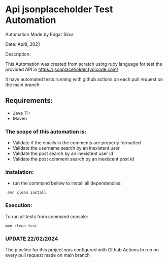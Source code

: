 # Api jsonplaceholder Test Automation
Automation Made by Edgar Silva

Date: April, 2021

Description:

This Automation was created from scratch using ruby language for test the provided APÌ in  https://jsonplaceholder.typicode.com/

It have automated tests running with github actions on each pull request on the main branch

## Requirements:
- Java 11+
- Maven

### The scope of this automation is:
* Validate if the emails in the comments are properly formatted
* Validate the username search by an inexistent user
* Validate the post search by an inexistent user id
* Validate the post comment search by an inexistent post id

### instalation:

- run the command bellow to install all dependencies:

```
 mvn clean install
```

### Execution:

To run all tests from command console:

```
mvn clean test
```


### UPDATE 22/02/2024

The pipeline for this project was configured with Github Actions to run on every pull request made on main branch
